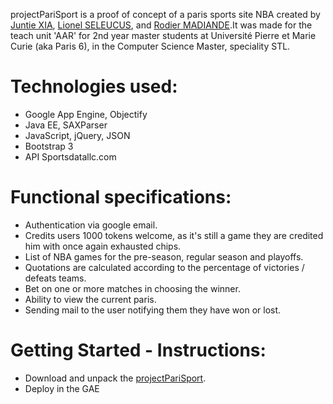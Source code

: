 projectPariSport is a proof of concept  of a paris sports site NBA created by <a href="https://github.com/xiajunt">Juntie XIA</a>, <a href="https://github.com/lionelseleucus">Lionel SELEUCUS</a>, and <a href="https://github.com/rmadiande">Rodier MADIANDE</a>.It was made for the teach unit 'AAR' for 2nd year master students at Université Pierre et Marie Curie (aka Paris 6), in the Computer Science Master, speciality STL.

# Technologies used:
* Google App Engine, Objectify
* Java EE, SAXParser
* JavaScript, jQuery, JSON
* Bootstrap 3
* API Sportsdatallc.com

# Functional specifications:
* Authentication via google email.
* Credits users 1000 tokens welcome, as it's still a game they are credited him with once again exhausted chips.
* List of NBA games for the pre-season, regular season and playoffs.
* Quotations are calculated according to the percentage of victories / defeats teams.
* Bet on one or more matches in choosing the winner.
* Ability to view the current paris.
* Sending mail to the user notifying them they have won or lost.

# Getting Started - Instructions:
* Download and unpack the <a href="https://github.com/xiajunt/projectPariSport.git">projectPariSport</a>.
* Deploy in the GAE